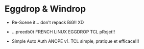 # Eggdrop & Windrop

+ Re-Scene it... don't repack BiG!! XD

- ...preedb0t FRENCH LiNUX EGGDROP TCL pRojet!!

- Simple Auto Auth ANOPE v1. TCL simple, pratique et efficace!!!
